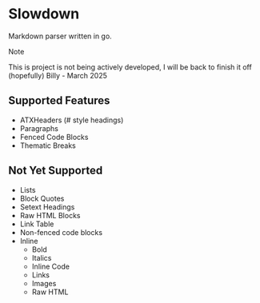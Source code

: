 # Slowdown

Markdown parser written in go. 

> [!NOTE]
> This is project is not being actively developed, I will be back to finish it off (hopefully)
> Billy - March 2025

## Supported Features

+ ATXHeaders (# style headings)
+ Paragraphs
+ Fenced Code Blocks
+ Thematic Breaks

## Not Yet Supported

+ Lists
+ Block Quotes
+ Setext Headings
+ Raw HTML Blocks
+ Link Table
+ Non-fenced code blocks
+ Inline 
	+ Bold
	+ Italics
	+ Inline Code
 	+ Links
	+ Images
	+ Raw HTML

